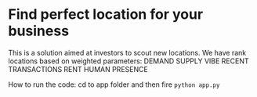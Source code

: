 # Find perfect location for your business

This is a solution aimed at investors to scout new locations. We have rank locations based on weighted parameters:
DEMAND
SUPPLY
VIBE
RECENT TRANSACTIONS
RENT
HUMAN PRESENCE

How to run the code:
cd to app folder and then fire `python app.py`
